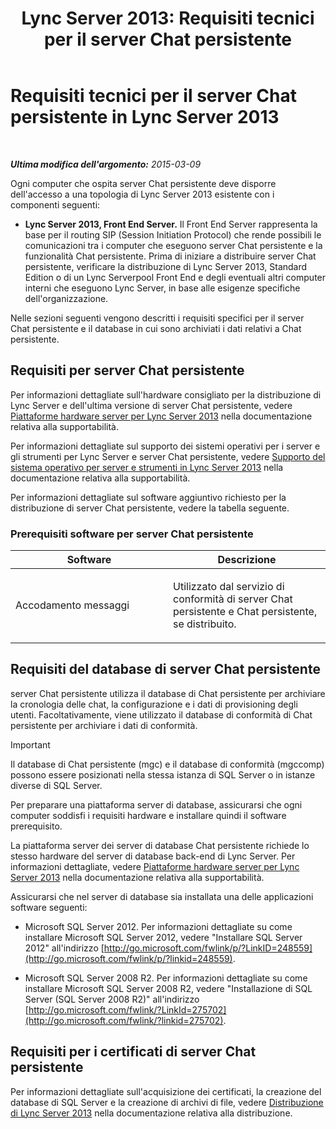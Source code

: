 ﻿---
title: 'Lync Server 2013: Requisiti tecnici per il server Chat persistente'
TOCTitle: Requisiti tecnici per il server Chat persistente
ms:assetid: 692b7d99-1bc9-4c99-a050-2bc2be8688b2
ms:mtpsurl: https://technet.microsoft.com/it-it/library/Gg398495(v=OCS.15)
ms:contentKeyID: 49300851
ms.date: 08/24/2015
mtps_version: v=OCS.15
ms.translationtype: HT
---

# Requisiti tecnici per il server Chat persistente in Lync Server 2013

 

_**Ultima modifica dell'argomento:** 2015-03-09_

Ogni computer che ospita server Chat persistente deve disporre dell'accesso a una topologia di Lync Server 2013 esistente con i componenti seguenti:

  - **Lync Server 2013, Front End Server.** Il Front End Server rappresenta la base per il routing SIP (Session Initiation Protocol) che rende possibili le comunicazioni tra i computer che eseguono server Chat persistente e la funzionalità Chat persistente. Prima di iniziare a distribuire server Chat persistente, verificare la distribuzione di Lync Server 2013, Standard Edition o di un Lync Serverpool Front End e degli eventuali altri computer interni che eseguono Lync Server, in base alle esigenze specifiche dell'organizzazione.

Nelle sezioni seguenti vengono descritti i requisiti specifici per il server Chat persistente e il database in cui sono archiviati i dati relativi a Chat persistente.

## Requisiti per server Chat persistente

Per informazioni dettagliate sull'hardware consigliato per la distribuzione di Lync Server e dell'ultima versione di server Chat persistente, vedere [Piattaforme hardware server per Lync Server 2013](lync-server-2013-server-hardware-platforms.md) nella documentazione relativa alla supportabilità.

Per informazioni dettagliate sul supporto dei sistemi operativi per i server e gli strumenti per Lync Server e server Chat persistente, vedere [Supporto del sistema operativo per server e strumenti in Lync Server 2013](lync-server-2013-server-and-tools-operating-system-support.md) nella documentazione relativa alla supportabilità.

Per informazioni dettagliate sul software aggiuntivo richiesto per la distribuzione di server Chat persistente, vedere la tabella seguente.

### Prerequisiti software per server Chat persistente

<table>
<colgroup>
<col style="width: 50%" />
<col style="width: 50%" />
</colgroup>
<thead>
<tr class="header">
<th>Software</th>
<th>Descrizione</th>
</tr>
</thead>
<tbody>
<tr class="odd">
<td><p>Accodamento messaggi</p></td>
<td><p>Utilizzato dal servizio di conformità di server Chat persistente e Chat persistente, se distribuito.</p></td>
</tr>
</tbody>
</table>


## Requisiti del database di server Chat persistente

server Chat persistente utilizza il database di Chat persistente per archiviare la cronologia delle chat, la configurazione e i dati di provisioning degli utenti. Facoltativamente, viene utilizzato il database di conformità di Chat persistente per archiviare i dati di conformità.

> [!IMPORTANT]  
> Il database di Chat persistente (mgc) e il database di conformità (mgccomp) possono essere posizionati nella stessa istanza di SQL Server o in istanze diverse di SQL Server.

Per preparare una piattaforma server di database, assicurarsi che ogni computer soddisfi i requisiti hardware e installare quindi il software prerequisito.

La piattaforma server dei server di database Chat persistente richiede lo stesso hardware del server di database back-end di Lync Server. Per informazioni dettagliate, vedere [Piattaforme hardware server per Lync Server 2013](lync-server-2013-server-hardware-platforms.md) nella documentazione relativa alla supportabilità.

Assicurarsi che nel server di database sia installata una delle applicazioni software seguenti:

  - Microsoft SQL Server 2012. Per informazioni dettagliate su come installare Microsoft SQL Server 2012, vedere "Installare SQL Server 2012" all'indirizzo [http://go.microsoft.com/fwlink/p/?LinkID=248559](http://go.microsoft.com/fwlink/p/?linkid=248559).

  - Microsoft SQL Server 2008 R2. Per informazioni dettagliate su come installare Microsoft SQL Server 2008 R2, vedere "Installazione di SQL Server (SQL Server 2008 R2)" all'indirizzo [http://go.microsoft.com/fwlink/?LinkId=275702](http://go.microsoft.com/fwlink/?linkid=275702).

## Requisiti per i certificati di server Chat persistente

Per informazioni dettagliate sull'acquisizione dei certificati, la creazione del database di SQL Server e la creazione di archivi di file, vedere [Distribuzione di Lync Server 2013](lync-server-2013-deploying-lync-server.md) nella documentazione relativa alla distribuzione.

